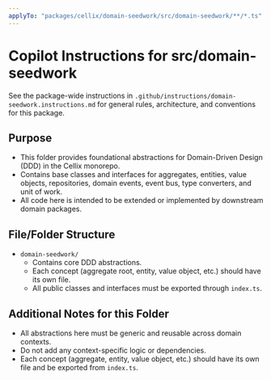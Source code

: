 ```yaml
---
applyTo: "packages/cellix/domain-seedwork/src/domain-seedwork/**/*.ts"
---
```

# Copilot Instructions for src/domain-seedwork

See the package-wide instructions in `.github/instructions/domain-seedwork.instructions.md` for general rules, architecture, and conventions for this package.

## Purpose
- This folder provides foundational abstractions for Domain-Driven Design (DDD) in the Cellix monorepo.
- Contains base classes and interfaces for aggregates, entities, value objects, repositories, domain events, event bus, type converters, and unit of work.
- All code here is intended to be extended or implemented by downstream domain packages.

## File/Folder Structure
- `domain-seedwork/`
    - Contains core DDD abstractions.
    - Each concept (aggregate root, entity, value object, etc.) should have its own file.
    - All public classes and interfaces must be exported through `index.ts`.

## Additional Notes for this Folder
- All abstractions here must be generic and reusable across domain contexts.
- Do not add any context-specific logic or dependencies.
- Each concept (aggregate, entity, value object, etc.) should have its own file and be exported from `index.ts`.
